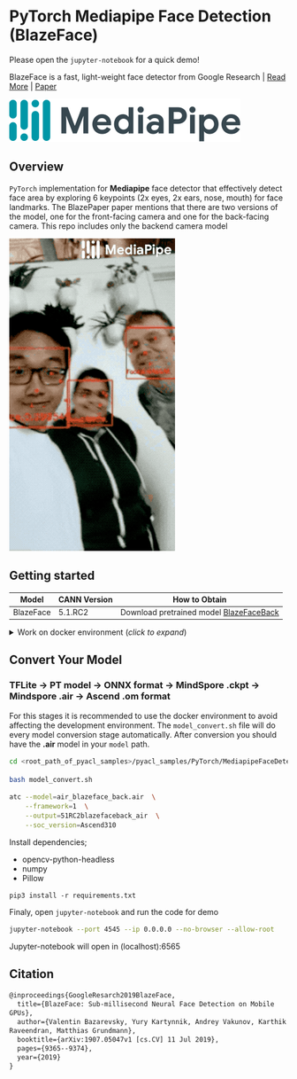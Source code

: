 # PyTorch Mediapipe Face Detection (BlazeFace)

Please open the `jupyter-notebook` for a quick demo!

BlazeFace is a fast, light-weight face detector from Google Research | [Read More](https://sites.google.com/view/perception-cv4arvr/blazeface) | [Paper](https://arxiv.org/abs/1907.05047)

<img alt="teaser" src="./data/figures/mediapipe_small.png">

## Overview
`PyTorch` implementation for **Mediapipe** face detector that effectively detect face area by exploring 6 keypoints (2x eyes, 2x ears, nose, mouth) for face landmarks.
The BlazePaper paper mentions that there are two versions of the model, one for the front-facing camera and one for the back-facing camera. This repo includes only the backend camera model

<img alt="teaser" src="./data/figures/face_detection_android_gpu.gif">

## Getting started

| **Model** | **CANN Version** | **How to Obtain** |
|---|---|---|
| BlazeFace| 5.1.RC2  | Download pretrained model [BlazeFaceBack](https://github.com/google/mediapipe/raw/v0.7.12/mediapipe/models/face_detection_back.tflite)

<details> <summary> Work on docker environment (<i>click to expand</i>)</summary>

Start your docker environment.

```bash
sudo docker run -it -u root --rm --name media_pipe -p 6565:4545 \
--device=/dev/davinci0 \
--device=/dev/davinci_manager \
--device=/dev/devmm_svm \
--device=/dev/hisi_hdc \
-v /usr/local/dcmi:/usr/local/dcmi \
-v /PATH/pyacl_samples:/workspace/pyacl_samples \
-v /usr/local/bin/npu-smi:/usr/local/bin/npu-smi \
-v /usr/local/Ascend/driver:/usr/local/Ascend/driver \
ascendhub.huawei.com/public-ascendhub/infer-modelzoo:22.0.RC2 /bin/bash
```

```bash
rm -rf /usr/local/python3.9.2 # if your python version > 3.7.5

wget https://www.python.org/ftp/python/3.7.5/Python-3.7.5.tgz --no-check-certificate && \
    tar -zxvf Python-3.7.5.tgz && \
    cd Python-3.7.5 && \
    ./configure --prefix=/usr/local/python3.7.5 --enable-loadable-sqlite-extensions --enable-shared && make -j && make install && \
    cd .. && \
    rm -r -d Python-3.7.5 && rm Python-3.7.5.tgz && \
    export LD_LIBRARY_PATH=/usr/local/python3.7.5/lib:$LD_LIBRARY_PATH && \
    export PATH=/usr/local/python3.7.5/bin:$PATH

pip3 install --upgrade pip
pip3 install attrs numpy decorator sympy cffi pyyaml pathlib2 psutil protobuf scipy requests absl-py jupyter jupyterlab sympy
```
```bash
apt-get update && apt-get install -y --no-install-recommends \
        gcc \
        g++ \
        make \
        cmake \
        zlib1g \
        zlib1g-dev \
        openssl \
        libsqlite3-dev \
        libssl-dev \
        libffi-dev \
        unzip \
        pciutils \
        net-tools \
        libblas-dev \
        gfortran \
        libblas3 \
        libopenblas-dev \
        libbz2-dev \
        build-essential \
        git \
        && \
    apt-get clean && \
    rm -rf /var/lib/apt/lists/*
```
</details>

## Convert Your Model

### TFLite -> PT model -> ONNX format -> MindSpore .ckpt -> Mindspore .air -> Ascend .om format

For this stages it is recommended to use the docker environment to avoid affecting the development environment. The `model_convert.sh` file will do every model conversion stage automatically. After conversion you should have the **.air** model in your `model` path.

```bash
cd <root_path_of_pyacl_samples>/pyacl_samples/PyTorch/MediapipeFaceDetec/model

bash model_convert.sh
```

```bash
atc --model=air_blazeface_back.air  \
    --framework=1  \
    --output=51RC2blazefaceback_air  \
    --soc_version=Ascend310
```

Install dependencies;
- opencv-python-headless
- numpy
- Pillow

```
pip3 install -r requirements.txt
```

Finaly, open `jupyter-notebook` and run the code for demo

```bash
jupyter-notebook --port 4545 --ip 0.0.0.0 --no-browser --allow-root
```

Jupyter-notebook will open in (localhost):6565

## Citation
```
@inproceedings{GoogleResarch2019BlazeFace,
  title={BlazeFace: Sub-millisecond Neural Face Detection on Mobile GPUs},
  author={Valentin Bazarevsky, Yury Kartynnik, Andrey Vakunov, Karthik Raveendran, Matthias Grundmann},
  booktitle={arXiv:1907.05047v1 [cs.CV] 11 Jul 2019},
  pages={9365--9374},
  year={2019}
}
```
